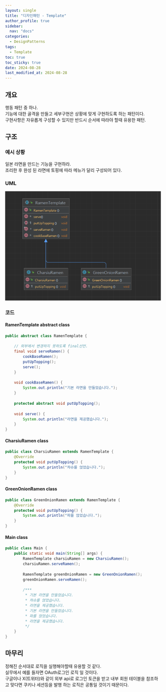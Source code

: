 ```yaml
---
layout: single
title: "디자인패턴 - Template"
author_profile: true
sidebar:
  nav: "docs"
categories: 
  - DesignPatterns
tags:
  - Template
toc: true
toc_sticky: true
date: 2024-08-28
last_modified_at: 2024-08-28
---
```


## 개요
행동 패턴 중 하나.  
기능에 대한 골격을 만들고 세부구현은 상황에 맞게 구현하도록 하는 패턴이다.  
구현사항은 자유롭게 구성할 수 있지만 반드시 순서에 따라야 할때 유용한 패턴.

## 구조
### 예시 상황
일본 라면을 만드는 기능을 구현하라.  
조리한 후 완성 된 라면에 토핑에 따라 메뉴가 달리 구성되어 있다.

### UML
![image](../../../images/design/design-pattern/design-pattern_template.PNG)

### 코드
#### RamenTemplate abstract class
```java
public abstract class RamenTemplate {

    // 외부에서 변경하지 못하도록 final선언.
    final void serveRamen() {
        cookBaseRamen();
        putUpTopping();
        serve();
    }

    void cookBaseRamen() {
        System.out.println("기본 라면을 만들었습니다.");
    }

    protected abstract void putUpTopping();

    void serve() {
        System.out.println("라면을 제공했습니다.");
    }
}
```

#### CharsiuRamen class
```java
public class CharsiuRamen extends RamenTemplate {
    @Override
    protected void putUpTopping() {
        System.out.println("챠슈를 얹었습니다.");
    }
}
```

#### GreenOnionRamen class
```java
public class GreenOnionRamen extends RamenTemplate {
    @Override
    protected void putUpTopping() {
        System.out.println("파를 얹었습니다.");
    }
}
```

#### Main class
```java
public class Main {
    public static void main(String[] args) {
        RamenTemplate charsiuRamen = new CharsiuRamen();
        charsiuRamen.serveRamen();

        RamenTemplate greenOnionRamen = new GreenOnionRamen();
        greenOnionRamen.serveRamen();

        /***
         * 기본 라면을 만들었습니다.
         * 챠슈를 얹었습니다.
         * 라면을 제공했습니다.
         * 기본 라면을 만들었습니다.
         * 파를 얹었습니다.
         * 라면을 제공했습니다.
         */
    }
}
```

## 마무리
정해진 순서대로 로직을 실행해야할때 유용할 것 같다.  
실무에서 예를 들자면 OAuth로그인 로직 일 것이다.  
구글이나 X(트위터)와 같이 외부 api로 로그인 토큰을 받고 내부 회원 테이블을 참조하고 맞다면 쿠키나 세션등을 발행 하는 로직은 공통일 것이기 때문이다.